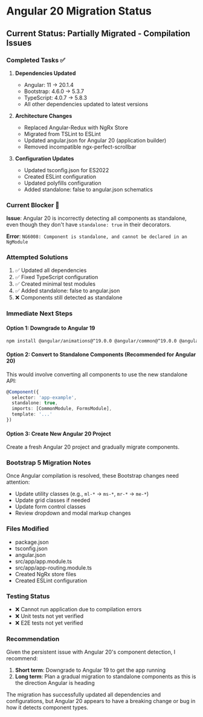 # Angular 20 Migration Status

## Current Status: Partially Migrated - Compilation Issues

### Completed Tasks ✅
1. **Dependencies Updated**
   - Angular: 11 → 20.1.4
   - Bootstrap: 4.6.0 → 5.3.7
   - TypeScript: 4.0.7 → 5.8.3
   - All other dependencies updated to latest versions

2. **Architecture Changes**
   - Replaced Angular-Redux with NgRx Store
   - Migrated from TSLint to ESLint
   - Updated angular.json for Angular 20 (application builder)
   - Removed incompatible ngx-perfect-scrollbar

3. **Configuration Updates**
   - Updated tsconfig.json for ES2022
   - Created ESLint configuration
   - Updated polyfills configuration
   - Added standalone: false to angular.json schematics

### Current Blocker 🚧
**Issue**: Angular 20 is incorrectly detecting all components as standalone, even though they don't have `standalone: true` in their decorators.

**Error**: `NG6008: Component is standalone, and cannot be declared in an NgModule`

### Attempted Solutions
1. ✅ Updated all dependencies
2. ✅ Fixed TypeScript configuration
3. ✅ Created minimal test modules
4. ✅ Added standalone: false to angular.json
5. ❌ Components still detected as standalone

### Immediate Next Steps

#### Option 1: Downgrade to Angular 19
```bash
npm install @angular/animations@^19.0.0 @angular/common@^19.0.0 @angular/compiler@^19.0.0 @angular/core@^19.0.0 @angular/forms@^19.0.0 @angular/platform-browser@^19.0.0 @angular/platform-browser-dynamic@^19.0.0 @angular/router@^19.0.0 @angular/cli@^19.0.0 @angular/compiler-cli@^19.0.0 --save
```

#### Option 2: Convert to Standalone Components (Recommended for Angular 20)
This would involve converting all components to use the new standalone API:
```typescript
@Component({
  selector: 'app-example',
  standalone: true,
  imports: [CommonModule, FormsModule],
  template: '...'
})
```

#### Option 3: Create New Angular 20 Project
Create a fresh Angular 20 project and gradually migrate components.

### Bootstrap 5 Migration Notes
Once Angular compilation is resolved, these Bootstrap changes need attention:
- Update utility classes (e.g., `ml-*` → `ms-*`, `mr-*` → `me-*`)
- Update grid classes if needed
- Update form control classes
- Review dropdown and modal markup changes

### Files Modified
- package.json
- tsconfig.json
- angular.json
- src/app/app.module.ts
- src/app/app-routing.module.ts
- Created NgRx store files
- Created ESLint configuration

### Testing Status
- ❌ Cannot run application due to compilation errors
- ❌ Unit tests not yet verified
- ❌ E2E tests not yet verified

### Recommendation
Given the persistent issue with Angular 20's component detection, I recommend:
1. **Short term**: Downgrade to Angular 19 to get the app running
2. **Long term**: Plan a gradual migration to standalone components as this is the direction Angular is heading

The migration has successfully updated all dependencies and configurations, but Angular 20 appears to have a breaking change or bug in how it detects component types.